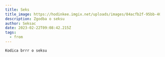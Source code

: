 ```yaml
---
title: Seks
title_image: https://hodinkee.imgix.net/uploads/images/84acfb2f-95bb-4051-b81f-81be2d4e56a7/16x9forHSite1.png?ixlib=rails-1.1.0&fm=jpg&q=55&auto=format&usm=12&fit=crop&ch=Width%2CDPR%2CSave-Data&alt=&ar=16%3A9&w=880
description: Zgodba o seksu
author: Seksac
date: 2023-02-22T09:08:42.215Z
tags:
  - from
---
```

```
Kodica brrr o seksu
```